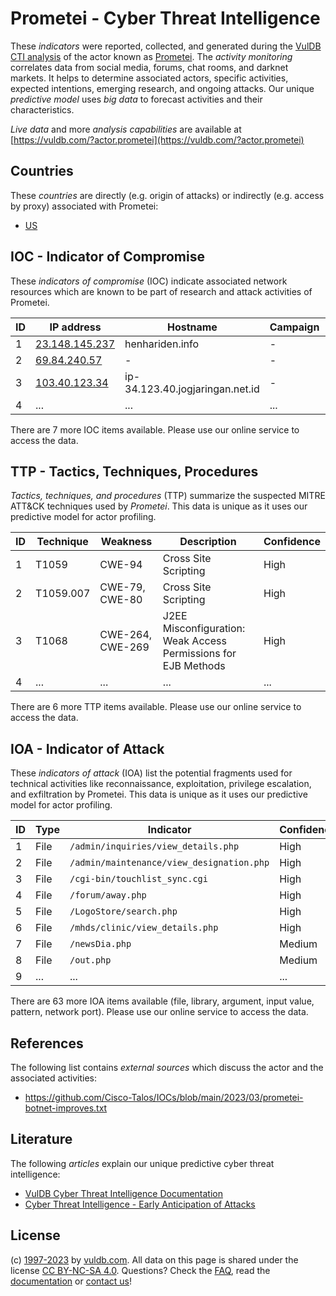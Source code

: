 # Prometei - Cyber Threat Intelligence

These _indicators_ were reported, collected, and generated during the [VulDB CTI analysis](https://vuldb.com/?kb.cti) of the actor known as [Prometei](https://vuldb.com/?actor.prometei). The _activity monitoring_ correlates data from social media, forums, chat rooms, and darknet markets. It helps to determine associated actors, specific activities, expected intentions, emerging research, and ongoing attacks. Our unique _predictive model_ uses _big data_ to forecast activities and their characteristics.

_Live data_ and more _analysis capabilities_ are available at [https://vuldb.com/?actor.prometei](https://vuldb.com/?actor.prometei)

## Countries

These _countries_ are directly (e.g. origin of attacks) or indirectly (e.g. access by proxy) associated with Prometei:

* [US](https://vuldb.com/?country.us)

## IOC - Indicator of Compromise

These _indicators of compromise_ (IOC) indicate associated network resources which are known to be part of research and attack activities of Prometei.

ID | IP address | Hostname | Campaign | Confidence
-- | ---------- | -------- | -------- | ----------
1 | [23.148.145.237](https://vuldb.com/?ip.23.148.145.237) | henhariden.info | - | High
2 | [69.84.240.57](https://vuldb.com/?ip.69.84.240.57) | - | - | High
3 | [103.40.123.34](https://vuldb.com/?ip.103.40.123.34) | ip-34.123.40.jogjaringan.net.id | - | High
4 | ... | ... | ... | ...

There are 7 more IOC items available. Please use our online service to access the data.

## TTP - Tactics, Techniques, Procedures

_Tactics, techniques, and procedures_ (TTP) summarize the suspected MITRE ATT&CK techniques used by _Prometei_. This data is unique as it uses our predictive model for actor profiling.

ID | Technique | Weakness | Description | Confidence
-- | --------- | -------- | ----------- | ----------
1 | T1059 | CWE-94 | Cross Site Scripting | High
2 | T1059.007 | CWE-79, CWE-80 | Cross Site Scripting | High
3 | T1068 | CWE-264, CWE-269 | J2EE Misconfiguration: Weak Access Permissions for EJB Methods | High
4 | ... | ... | ... | ...

There are 6 more TTP items available. Please use our online service to access the data.

## IOA - Indicator of Attack

These _indicators of attack_ (IOA) list the potential fragments used for technical activities like reconnaissance, exploitation, privilege escalation, and exfiltration by Prometei. This data is unique as it uses our predictive model for actor profiling.

ID | Type | Indicator | Confidence
-- | ---- | --------- | ----------
1 | File | `/admin/inquiries/view_details.php` | High
2 | File | `/admin/maintenance/view_designation.php` | High
3 | File | `/cgi-bin/touchlist_sync.cgi` | High
4 | File | `/forum/away.php` | High
5 | File | `/LogoStore/search.php` | High
6 | File | `/mhds/clinic/view_details.php` | High
7 | File | `/newsDia.php` | Medium
8 | File | `/out.php` | Medium
9 | ... | ... | ...

There are 63 more IOA items available (file, library, argument, input value, pattern, network port). Please use our online service to access the data.

## References

The following list contains _external sources_ which discuss the actor and the associated activities:

* https://github.com/Cisco-Talos/IOCs/blob/main/2023/03/prometei-botnet-improves.txt

## Literature

The following _articles_ explain our unique predictive cyber threat intelligence:

* [VulDB Cyber Threat Intelligence Documentation](https://vuldb.com/?kb.cti)
* [Cyber Threat Intelligence - Early Anticipation of Attacks](https://www.scip.ch/en/?labs.20201022)

## License

(c) [1997-2023](https://vuldb.com/?kb.changelog) by [vuldb.com](https://vuldb.com/?kb.about). All data on this page is shared under the license [CC BY-NC-SA 4.0](https://creativecommons.org/licenses/by-nc-sa/4.0/). Questions? Check the [FAQ](https://vuldb.com/?kb.faq), read the [documentation](https://vuldb.com/?kb) or [contact us](https://vuldb.com/?contact)!
